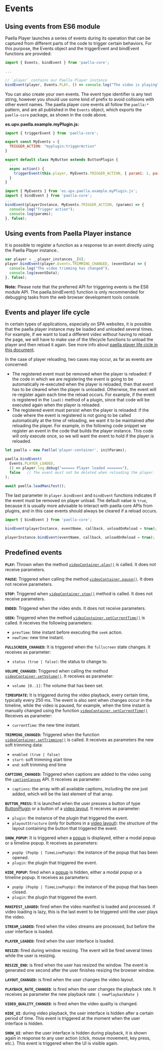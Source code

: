 # Events

## Using events from ES6 module

Paella Player launches a series of events during its operation that can be captured from different parts of the code to trigger certain behaviors. For this purpose, the Events object and the triggerEvent and bindEvent functions are provided:

```javascript
import { Events, bindEvent } from 'paella-core';

...

// `player` contains our Paella Player instance
bindEvent(player, Events.PLAY, () => console.log("The video is playing"), false);
```

You can also create your own events. The event type identifier is any text string, however you should use some kind of prefix to avoid collisions with other event names. The paella player core events all follow the `paella:*` pattern, and are all published in the `Events` object, which exports the `paella-core` package, as shown in the code above.

**es.upv.paella.example.myPlugin.js:**

```javascript
import { triggerEvent } from 'paella-core';

export const MyEvents = {
  TRIGGER_ACTION: "myplugin:triggerAction"
}

export default class MyButton extends ButtonPlugin {
  ...
  async action() {
    triggerEvent(this.player, MyEvents.TRIGGER_ACTION, { param1: 1, param2: "2" });
  }
}
```

```javascript
import { MyEvents } from 'es.upv.paella.example.myPlugin.js';
import { bindEvent } from 'paella-core';
...
bindEvent(playerInstance, MyEvents.TRIGGER_ACTION, (params) => {
  console.log("Trigger action");
  console.log(params);
}, false);
```

## Using events from Paella Player instance

It is possible to register a function as a response to an event directly using the Paella Player instance..

```javascript
var player = __player_instances__[0];
player.bindEvent(player.Events.TRIMMING_CHANGED, (eventData) => {
  console.log("The video trimming has changed");
  console.log(eventData);
}, false);
```

**Note:** Please note that the preferred API for triggering events is the ES6 module API. The paella.bindEvent() function is only recommended for debugging tasks from the web browser development tools console.


## Events and player life cycle

In certain types of applications, especially on SPA websites, it is possible that the paella player instance may be loaded and unloaded several times. For example, if we want to load a different video without having to reload the page, we will have to make use of the lifecycle functions to unload the player and then reload it again. See more info about [paella player life cicle in this document](life_cycle.md).

In the case of player reloading, two cases may occur, as far as events are concerned:

- The registered event must be removed when the player is reloaded: if the code in which we are registering the event is going to be automatically re-executed when the player is reloaded, then that event has to be cleared when the player is unloaded. Otherwise, the event will re-register again each time the reload occurs. For example, if the event is registered in the `load()` method of a plugin, since that code will be executed again when the player is reloaded.
- The registered event must persist when the player is reloaded: if the code where the event is registered is not going to be called automatically at the time of reloading, we want it to be maintained after reloading the player. For example, in the following code snippet we register an event in the code that builds the player instance. This code will only execute once, so we will want the event to hold if the player is reloaded.

```js
let paella = new Paella('player-container', initParams);

paella.bindEvent(
  Events.PLAYER_LOADED,
  () => player.log.debug("====== Player loaded ======="),
  false   // The event must not be deleted when reloading the player.
);

await paella.loadManifest();
```

The last parameter in `player.bindEvent` and `bindEvent` functions indicates if the event must be removed on player unload. The default value is `true`, because it is usually more advisable to interact with paella core APIs from plugins, and in this case events should always be cleared if a reload occurs.

```js
import { bindEvent } from 'paella-core';
...
bindEvent(playerInstance, eventName, callback, unloadOnReload = true);
```

```js
playerInstance.bindEvent(eventName, callback, unloadOnReload = true);
```

## Predefined events

**`PLAY`:** Thrown when the method [`videoContainer.play()`](video_container.md) is called. It does not receive parameters.

**`PAUSE`:** Triggered when calling the method [`videoContainer.pause()`](video_container.md). It does not receive parameters.

**`STOP`:** Triggered when [`videoContainer.stop()`](video_container.md) method is called. It does not receive parameters.

**`ENDED`:** Triggered when the video ends. It does not receive parameters.

**`SEEK`:** Triggered when the method [`videoContainer.setCurrentTime()`](video_container.md) is called. It receives the following parameters:

- `prevTime`: time instant before executing the `seek` action.
- `newTime`: new time instant.

**`FULLSCREEN_CHANGED`:** It is triggered when the `fullscreen` state changes. It receives as parameter:

- `status (true | false)`: the status to change to.

**`VOLUME_CHANGED`:** Triggered when calling the method [`videoContainer.setVolume()`](video_container.md). It receives as parameter:

- `volume [0..1]`: The volume that has been set.

**`TIMEUPDATE`:** It is triggered during the video playback, every certain time, typically every 250 ms. The event is also sent when changes occur in the timeline, while the video is paused, for example, when the time instant is manually changed using the function [`videoContainer.setCurrentTime()`](video_container.md) Receives as parameter:

- `currentTime`: the new time instant.

**`TRIMMING_CHANGED`:** Triggered when the function [`videoContainer.setTrimming()`](video_container.md) is called. It receives as parameters the new soft trimming data:

- `enabled (true | false)`
- `start`: soft trimming start time
- `end`: soft trimming end time

**`CAPTIONS_CHANGED`:** Triggered when captions are added to the video using the [`captionCanvas`](captions.md) API. It receives as parameter:

- `captions`: the array with all available captions, including the one just added, which will be the last element of that array.

**`BUTTON_PRESS`:** It is launched when the user presses a button of type [ButtonPlugin](button_plugin.md) or a button of a [video layout](video_layout.md). It receives as parameter:

- `plugin`: the instance of the plugin that triggered the event.
- `playoutStructure` (only for buttons in a [video layout](video_layout.md)): the structure of the layout containing the button that triggered the event.

**`SHOW_POPUP`:** It is triggered when a [popup](popup_button_plugin.md) is displayed, either a modal popup or a timeline popup. It receives as parameters:

- `popUp (PopUp | TimeLinePopUp)`: the instance of the popup that has been opened.
- `plugin`: the plugin that triggered the event.

**`HIDE_POPUP`:** fired when a [popup](popup_button_plugin.md) is hidden, either a modal popup or a timeline popup. It receives as parameters:

- `popUp (PopUp | TimeLinePopUp)`: the instance of the popup that has been closed.
- `plugin`: the plugin that triggered the event.

**`MANIFEST_LOADED`:** fired when the video manifest is loaded and processed. if video loading is lazy, this is the last event to be triggered until the user plays the video.

**`STREAM_LOADED`:** fired when the video streams are processed, but before the user interface is loaded.

**`PLAYER_LOADED`:** fired when the user interface is loaded.

**`RESIZE`:** fired during window resizing. The event will be fired several times while the user is resizing.

**`RESIZE_END`:** is fired when the user has resized the window. The event is generated one second after the user finishes resizing the browser window.

**`LAYOUT_CHANGED`:** is fired when the user changes the video layout.

**`PLAYBACK_RATE_CHANGED`**: is fired when the user changes the playback rate. It receives as parameter the new playback rate: `{ newPlaybackRate }`

**`VIDEO_QUALITY_CHANGED`**: is fired when the video quality is changed.

**`HIDE_UI`**: during video playback, the user interface is hidden after a certain period of time. This event is triggered at the moment when the user interface is hidden.

**`SHOW_UI`**: when the user interface is hidden during playback, it is shown again in response to any user action (click, mouse movement, key press, etc.). This event is triggered when the UI is visible again.
 